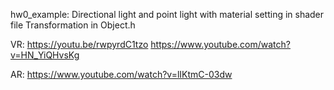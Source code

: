 hw0_example:
Directional light and point light with material setting in shader file
Transformation in Object.h

VR:
https://youtu.be/rwpyrdC1tzo
https://www.youtube.com/watch?v=HN_YiQHvsKg

AR:
https://www.youtube.com/watch?v=lIKtmC-03dw
